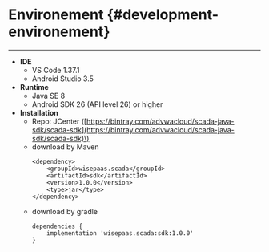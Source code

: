 # Environement {#development-environement}

---

* **IDE**
  * VS Code 1.37.1
  * Android Studio 3.5 
* **Runtime**
  * Java SE 8
  * Android SDK 26 \(API level 26\) or higher
* **Installation**
  * Repo: JCenter \([https://bintray.com/advwacloud/scada-java-sdk/scada-sdk](https://bintray.com/advwacloud/scada-java-sdk/scada-sdk)\)
  * download by Maven
    ```
    <dependency>
        <groupId>wisepaas.scada</groupId>
        <artifactId>sdk</artifactId>
        <version>1.0.0</version>
        <type>jar</type>
    </dependency>
    ```
  * download by gradle
    ```
    dependencies {
        implementation 'wisepaas.scada:sdk:1.0.0'
    }
    ```



